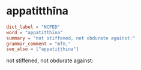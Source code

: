 # appatitthīna

``` toml
dict_label = "NCPED"
word = "appatitthīna"
summary = "not stiffened, not obdurate against:"
grammar_comment = "mfn."
see_also = ["appatiṭṭhīna"]
```

not stiffened, not obdurate against:

